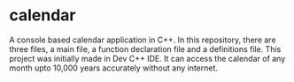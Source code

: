 # calendar
A console based calendar application in C++.
In this repository, there are three files, a main file, a function declaration file and a definitions file.
This project was initially made in Dev C++ IDE.
It can access the calendar of any month upto 10,000 years accurately without any internet.
